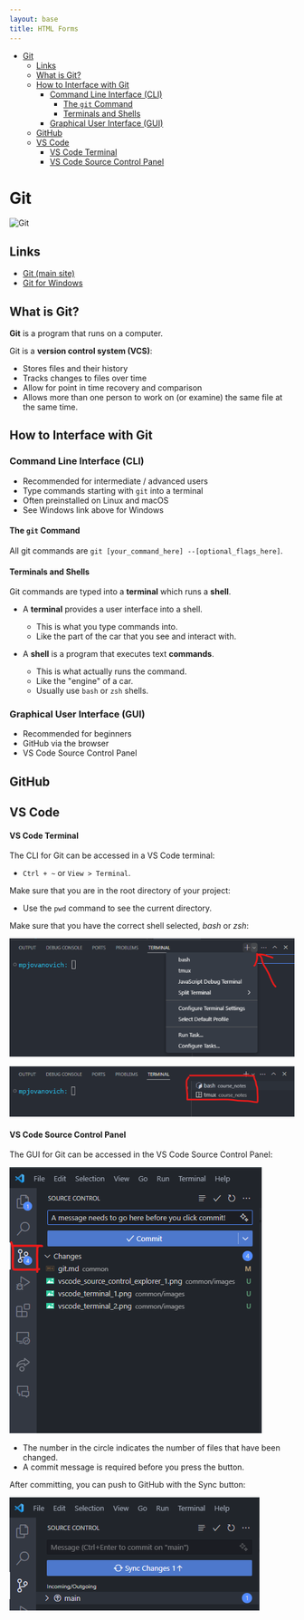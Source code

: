 ```yaml
---
layout: base
title: HTML Forms
---
```


- [Git](#git)
  - [Links](#links)
  - [What is Git?](#what-is-git)
  - [How to Interface with Git](#how-to-interface-with-git)
    - [Command Line Interface (CLI)](#command-line-interface-cli)
      - [The `git` Command](#the-git-command)
      - [Terminals and Shells](#terminals-and-shells)
    - [Graphical User Interface (GUI)](#graphical-user-interface-gui)
  - [GitHub](#github)
  - [VS Code](#vs-code)
    - [VS Code Terminal](#vs-code-terminal)
    - [VS Code Source Control Panel](#vs-code-source-control-panel)

<!-- # Version Control and Collaboration Tools

Several tools we may use, each with own purpose:

- [Git](https://git-scm.com/)
- [GitHub](https://github.com/)
- [GitHub CodeSpaces](https://docs.github.com/en/codespaces/overview)
- [VS Code](https://code.visualstudio.com/) -->

# Git

![Git](https://git-scm.com/images/logo@2x.png)

## Links

- [Git (main site)](https://git-scm.com/)
- [Git for Windows](https://gitforwindows.org/)

## What is Git?

**Git** is a program that runs on a computer.

Git is a **version control system (VCS)**:

- Stores files and their history
- Tracks changes to files over time
- Allow for point in time recovery and comparison
- Allows more than one person to work on (or examine) the same file at the same time.

## How to Interface with Git

### Command Line Interface (CLI)

- Recommended for intermediate / advanced users
- Type commands starting with `git` into a terminal
- Often preinstalled on Linux and macOS
- See Windows link above for Windows

#### The `git` Command

All git commands are `git [your_command_here] --[optional_flags_here]`.

#### Terminals and Shells

Git commands are typed into a **terminal** which runs a **shell**.

- A **terminal** provides a user interface into a shell.

  - This is what you type commands into.
  - Like the part of the car that you see and interact with.

- A **shell** is a program that executes text **commands**.

  - This is what actually runs the command.
  - Like the "engine" of a car.
  - Usually use `bash` or `zsh` shells.

### Graphical User Interface (GUI)

- Recommended for beginners
- GitHub via the browser
- VS Code Source Control Panel

## GitHub

## VS Code

#### VS Code Terminal

The CLI for Git can be accessed in a VS Code terminal:

- `Ctrl + ~` or `View > Terminal`.

Make sure that you are in the root directory of your project:

- Use the `pwd` command to see the current directory.

Make sure that you have the correct shell selected, _bash_ or _zsh_:

![VS Code Terminal](images/vscode_terminal_2.png)

![VS Code Terminal](images/vscode_terminal_1.png)

#### VS Code Source Control Panel

The GUI for Git can be accessed in the VS Code Source Control Panel:

![VS Code Source Control](images/vscode_source_control_1.png)

- The number in the circle indicates the number of files that have been changed.
- A commit message is required before you press the button.

After committing, you can push to GitHub with the Sync button:

![VS Code Source Control](images/vscode_source_control_2.png)
